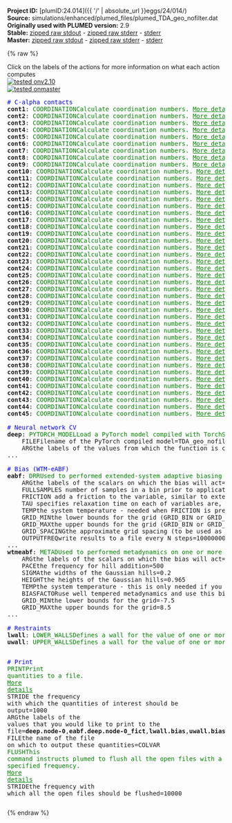 **Project ID:** [plumID:24.014]({{ '/' | absolute_url }}eggs/24/014/)  
**Source:** simulations/enhanced/plumed_files/plumed_TDA_geo_nofilter.dat  
**Originally used with PLUMED version:** 2.9  
**Stable:** [zipped raw stdout](plumed_TDA_geo_nofilter.dat.plumed.stdout.txt.zip) - [zipped raw stderr](plumed_TDA_geo_nofilter.dat.plumed.stderr.txt.zip) - [stderr](plumed_TDA_geo_nofilter.dat.plumed.stderr)  
**Master:** [zipped raw stdout](plumed_TDA_geo_nofilter.dat.plumed_master.stdout.txt.zip) - [zipped raw stderr](plumed_TDA_geo_nofilter.dat.plumed_master.stderr.txt.zip) - [stderr](plumed_TDA_geo_nofilter.dat.plumed_master.stderr)  

{% raw %}
<div class="plumedpreheader">
<div class="headerInfo" id="value_details_data/simulations/enhanced/plumed_files/plumed_TDA_geo_nofilter.dat"> Click on the labels of the actions for more information on what each action computes </div>
<div class="containerBadge">
<div class="headerBadge"><a href="plumed_TDA_geo_nofilter.dat.plumed.stderr"><img src="https://img.shields.io/badge/v2.10-passing-green.svg" alt="tested onv2.10" /></a></div>
<div class="headerBadge"><a href="plumed_TDA_geo_nofilter.dat.plumed_master.stderr"><img src="https://img.shields.io/badge/master-passing-green.svg" alt="tested onmaster" /></a></div>
</div>
</div>
<pre class="plumedlisting">
<span style="color:blue" class="comment"># C-alpha contacts</span>
<b name="data/simulations/enhanced/plumed_files/plumed_TDA_geo_nofilter.datcont1" onclick='showPath("data/simulations/enhanced/plumed_files/plumed_TDA_geo_nofilter.dat","data/simulations/enhanced/plumed_files/plumed_TDA_geo_nofilter.datcont1","data/simulations/enhanced/plumed_files/plumed_TDA_geo_nofilter.datcont1","brown")'>cont1</b>: <span class="plumedtooltip" style="color:green">COORDINATION<span class="right">Calculate coordination numbers. <a href="https://www.plumed.org/doc-master/user-doc/html/COORDINATION" style="color:green">More details</a><i></i></span></span> <span class="plumedtooltip">GROUPA<span class="right">First list of atoms<i></i></span></span>=5 <span class="plumedtooltip">GROUPB<span class="right">Second list of atoms (if empty, N*(N-1)/2 pairs in GROUPA are counted)<i></i></span></span>=26 <span class="plumedtooltip">SWITCH<span class="right">This keyword is used if you want to employ an alternative to the continuous switching function defined above. Options for this keyword are explained in the documentation for <a href="https://www.plumed.org/doc-master/user-doc/html/LESS_THAN">LESS_THAN</a>.<i></i></span></span>={RATIONAL D_0=0.0 R_0=0.80 NN=6 MM=12}
<span style="display:none;" id="data/simulations/enhanced/plumed_files/plumed_TDA_geo_nofilter.datcont1">The COORDINATION action with label <b>cont1</b> calculates the following quantities:<table  align="center" frame="void" width="95%" cellpadding="5%"><tr><td width="5%"><b> Quantity </b>  </td><td><b> Description </b> </td></tr><tr><td width="5%">cont1.value</td><td>the value of the coordination</td></tr></table></span><b name="data/simulations/enhanced/plumed_files/plumed_TDA_geo_nofilter.datcont2" onclick='showPath("data/simulations/enhanced/plumed_files/plumed_TDA_geo_nofilter.dat","data/simulations/enhanced/plumed_files/plumed_TDA_geo_nofilter.datcont2","data/simulations/enhanced/plumed_files/plumed_TDA_geo_nofilter.datcont2","brown")'>cont2</b>: <span class="plumedtooltip" style="color:green">COORDINATION<span class="right">Calculate coordination numbers. <a href="https://www.plumed.org/doc-master/user-doc/html/COORDINATION" style="color:green">More details</a><i></i></span></span> <span class="plumedtooltip">GROUPA<span class="right">First list of atoms<i></i></span></span>=5 <span class="plumedtooltip">GROUPB<span class="right">Second list of atoms (if empty, N*(N-1)/2 pairs in GROUPA are counted)<i></i></span></span>=47 <span class="plumedtooltip">SWITCH<span class="right">This keyword is used if you want to employ an alternative to the continuous switching function defined above. Options for this keyword are explained in the documentation for <a href="https://www.plumed.org/doc-master/user-doc/html/LESS_THAN">LESS_THAN</a>.<i></i></span></span>={RATIONAL D_0=0.0 R_0=0.80 NN=6 MM=12}
<span style="display:none;" id="data/simulations/enhanced/plumed_files/plumed_TDA_geo_nofilter.datcont2">The COORDINATION action with label <b>cont2</b> calculates the following quantities:<table  align="center" frame="void" width="95%" cellpadding="5%"><tr><td width="5%"><b> Quantity </b>  </td><td><b> Description </b> </td></tr><tr><td width="5%">cont2.value</td><td>the value of the coordination</td></tr></table></span><b name="data/simulations/enhanced/plumed_files/plumed_TDA_geo_nofilter.datcont3" onclick='showPath("data/simulations/enhanced/plumed_files/plumed_TDA_geo_nofilter.dat","data/simulations/enhanced/plumed_files/plumed_TDA_geo_nofilter.datcont3","data/simulations/enhanced/plumed_files/plumed_TDA_geo_nofilter.datcont3","brown")'>cont3</b>: <span class="plumedtooltip" style="color:green">COORDINATION<span class="right">Calculate coordination numbers. <a href="https://www.plumed.org/doc-master/user-doc/html/COORDINATION" style="color:green">More details</a><i></i></span></span> <span class="plumedtooltip">GROUPA<span class="right">First list of atoms<i></i></span></span>=5 <span class="plumedtooltip">GROUPB<span class="right">Second list of atoms (if empty, N*(N-1)/2 pairs in GROUPA are counted)<i></i></span></span>=61 <span class="plumedtooltip">SWITCH<span class="right">This keyword is used if you want to employ an alternative to the continuous switching function defined above. Options for this keyword are explained in the documentation for <a href="https://www.plumed.org/doc-master/user-doc/html/LESS_THAN">LESS_THAN</a>.<i></i></span></span>={RATIONAL D_0=0.0 R_0=0.80 NN=6 MM=12}
<span style="display:none;" id="data/simulations/enhanced/plumed_files/plumed_TDA_geo_nofilter.datcont3">The COORDINATION action with label <b>cont3</b> calculates the following quantities:<table  align="center" frame="void" width="95%" cellpadding="5%"><tr><td width="5%"><b> Quantity </b>  </td><td><b> Description </b> </td></tr><tr><td width="5%">cont3.value</td><td>the value of the coordination</td></tr></table></span><b name="data/simulations/enhanced/plumed_files/plumed_TDA_geo_nofilter.datcont4" onclick='showPath("data/simulations/enhanced/plumed_files/plumed_TDA_geo_nofilter.dat","data/simulations/enhanced/plumed_files/plumed_TDA_geo_nofilter.datcont4","data/simulations/enhanced/plumed_files/plumed_TDA_geo_nofilter.datcont4","brown")'>cont4</b>: <span class="plumedtooltip" style="color:green">COORDINATION<span class="right">Calculate coordination numbers. <a href="https://www.plumed.org/doc-master/user-doc/html/COORDINATION" style="color:green">More details</a><i></i></span></span> <span class="plumedtooltip">GROUPA<span class="right">First list of atoms<i></i></span></span>=5 <span class="plumedtooltip">GROUPB<span class="right">Second list of atoms (if empty, N*(N-1)/2 pairs in GROUPA are counted)<i></i></span></span>=73 <span class="plumedtooltip">SWITCH<span class="right">This keyword is used if you want to employ an alternative to the continuous switching function defined above. Options for this keyword are explained in the documentation for <a href="https://www.plumed.org/doc-master/user-doc/html/LESS_THAN">LESS_THAN</a>.<i></i></span></span>={RATIONAL D_0=0.0 R_0=0.80 NN=6 MM=12}
<span style="display:none;" id="data/simulations/enhanced/plumed_files/plumed_TDA_geo_nofilter.datcont4">The COORDINATION action with label <b>cont4</b> calculates the following quantities:<table  align="center" frame="void" width="95%" cellpadding="5%"><tr><td width="5%"><b> Quantity </b>  </td><td><b> Description </b> </td></tr><tr><td width="5%">cont4.value</td><td>the value of the coordination</td></tr></table></span><b name="data/simulations/enhanced/plumed_files/plumed_TDA_geo_nofilter.datcont5" onclick='showPath("data/simulations/enhanced/plumed_files/plumed_TDA_geo_nofilter.dat","data/simulations/enhanced/plumed_files/plumed_TDA_geo_nofilter.datcont5","data/simulations/enhanced/plumed_files/plumed_TDA_geo_nofilter.datcont5","brown")'>cont5</b>: <span class="plumedtooltip" style="color:green">COORDINATION<span class="right">Calculate coordination numbers. <a href="https://www.plumed.org/doc-master/user-doc/html/COORDINATION" style="color:green">More details</a><i></i></span></span> <span class="plumedtooltip">GROUPA<span class="right">First list of atoms<i></i></span></span>=5 <span class="plumedtooltip">GROUPB<span class="right">Second list of atoms (if empty, N*(N-1)/2 pairs in GROUPA are counted)<i></i></span></span>=88 <span class="plumedtooltip">SWITCH<span class="right">This keyword is used if you want to employ an alternative to the continuous switching function defined above. Options for this keyword are explained in the documentation for <a href="https://www.plumed.org/doc-master/user-doc/html/LESS_THAN">LESS_THAN</a>.<i></i></span></span>={RATIONAL D_0=0.0 R_0=0.80 NN=6 MM=12}
<span style="display:none;" id="data/simulations/enhanced/plumed_files/plumed_TDA_geo_nofilter.datcont5">The COORDINATION action with label <b>cont5</b> calculates the following quantities:<table  align="center" frame="void" width="95%" cellpadding="5%"><tr><td width="5%"><b> Quantity </b>  </td><td><b> Description </b> </td></tr><tr><td width="5%">cont5.value</td><td>the value of the coordination</td></tr></table></span><b name="data/simulations/enhanced/plumed_files/plumed_TDA_geo_nofilter.datcont6" onclick='showPath("data/simulations/enhanced/plumed_files/plumed_TDA_geo_nofilter.dat","data/simulations/enhanced/plumed_files/plumed_TDA_geo_nofilter.datcont6","data/simulations/enhanced/plumed_files/plumed_TDA_geo_nofilter.datcont6","brown")'>cont6</b>: <span class="plumedtooltip" style="color:green">COORDINATION<span class="right">Calculate coordination numbers. <a href="https://www.plumed.org/doc-master/user-doc/html/COORDINATION" style="color:green">More details</a><i></i></span></span> <span class="plumedtooltip">GROUPA<span class="right">First list of atoms<i></i></span></span>=5 <span class="plumedtooltip">GROUPB<span class="right">Second list of atoms (if empty, N*(N-1)/2 pairs in GROUPA are counted)<i></i></span></span>=102 <span class="plumedtooltip">SWITCH<span class="right">This keyword is used if you want to employ an alternative to the continuous switching function defined above. Options for this keyword are explained in the documentation for <a href="https://www.plumed.org/doc-master/user-doc/html/LESS_THAN">LESS_THAN</a>.<i></i></span></span>={RATIONAL D_0=0.0 R_0=0.80 NN=6 MM=12}
<span style="display:none;" id="data/simulations/enhanced/plumed_files/plumed_TDA_geo_nofilter.datcont6">The COORDINATION action with label <b>cont6</b> calculates the following quantities:<table  align="center" frame="void" width="95%" cellpadding="5%"><tr><td width="5%"><b> Quantity </b>  </td><td><b> Description </b> </td></tr><tr><td width="5%">cont6.value</td><td>the value of the coordination</td></tr></table></span><b name="data/simulations/enhanced/plumed_files/plumed_TDA_geo_nofilter.datcont7" onclick='showPath("data/simulations/enhanced/plumed_files/plumed_TDA_geo_nofilter.dat","data/simulations/enhanced/plumed_files/plumed_TDA_geo_nofilter.datcont7","data/simulations/enhanced/plumed_files/plumed_TDA_geo_nofilter.datcont7","brown")'>cont7</b>: <span class="plumedtooltip" style="color:green">COORDINATION<span class="right">Calculate coordination numbers. <a href="https://www.plumed.org/doc-master/user-doc/html/COORDINATION" style="color:green">More details</a><i></i></span></span> <span class="plumedtooltip">GROUPA<span class="right">First list of atoms<i></i></span></span>=5 <span class="plumedtooltip">GROUPB<span class="right">Second list of atoms (if empty, N*(N-1)/2 pairs in GROUPA are counted)<i></i></span></span>=109 <span class="plumedtooltip">SWITCH<span class="right">This keyword is used if you want to employ an alternative to the continuous switching function defined above. Options for this keyword are explained in the documentation for <a href="https://www.plumed.org/doc-master/user-doc/html/LESS_THAN">LESS_THAN</a>.<i></i></span></span>={RATIONAL D_0=0.0 R_0=0.80 NN=6 MM=12}
<span style="display:none;" id="data/simulations/enhanced/plumed_files/plumed_TDA_geo_nofilter.datcont7">The COORDINATION action with label <b>cont7</b> calculates the following quantities:<table  align="center" frame="void" width="95%" cellpadding="5%"><tr><td width="5%"><b> Quantity </b>  </td><td><b> Description </b> </td></tr><tr><td width="5%">cont7.value</td><td>the value of the coordination</td></tr></table></span><b name="data/simulations/enhanced/plumed_files/plumed_TDA_geo_nofilter.datcont8" onclick='showPath("data/simulations/enhanced/plumed_files/plumed_TDA_geo_nofilter.dat","data/simulations/enhanced/plumed_files/plumed_TDA_geo_nofilter.datcont8","data/simulations/enhanced/plumed_files/plumed_TDA_geo_nofilter.datcont8","brown")'>cont8</b>: <span class="plumedtooltip" style="color:green">COORDINATION<span class="right">Calculate coordination numbers. <a href="https://www.plumed.org/doc-master/user-doc/html/COORDINATION" style="color:green">More details</a><i></i></span></span> <span class="plumedtooltip">GROUPA<span class="right">First list of atoms<i></i></span></span>=5 <span class="plumedtooltip">GROUPB<span class="right">Second list of atoms (if empty, N*(N-1)/2 pairs in GROUPA are counted)<i></i></span></span>=123 <span class="plumedtooltip">SWITCH<span class="right">This keyword is used if you want to employ an alternative to the continuous switching function defined above. Options for this keyword are explained in the documentation for <a href="https://www.plumed.org/doc-master/user-doc/html/LESS_THAN">LESS_THAN</a>.<i></i></span></span>={RATIONAL D_0=0.0 R_0=0.80 NN=6 MM=12}
<span style="display:none;" id="data/simulations/enhanced/plumed_files/plumed_TDA_geo_nofilter.datcont8">The COORDINATION action with label <b>cont8</b> calculates the following quantities:<table  align="center" frame="void" width="95%" cellpadding="5%"><tr><td width="5%"><b> Quantity </b>  </td><td><b> Description </b> </td></tr><tr><td width="5%">cont8.value</td><td>the value of the coordination</td></tr></table></span><b name="data/simulations/enhanced/plumed_files/plumed_TDA_geo_nofilter.datcont9" onclick='showPath("data/simulations/enhanced/plumed_files/plumed_TDA_geo_nofilter.dat","data/simulations/enhanced/plumed_files/plumed_TDA_geo_nofilter.datcont9","data/simulations/enhanced/plumed_files/plumed_TDA_geo_nofilter.datcont9","brown")'>cont9</b>: <span class="plumedtooltip" style="color:green">COORDINATION<span class="right">Calculate coordination numbers. <a href="https://www.plumed.org/doc-master/user-doc/html/COORDINATION" style="color:green">More details</a><i></i></span></span> <span class="plumedtooltip">GROUPA<span class="right">First list of atoms<i></i></span></span>=5 <span class="plumedtooltip">GROUPB<span class="right">Second list of atoms (if empty, N*(N-1)/2 pairs in GROUPA are counted)<i></i></span></span>=147 <span class="plumedtooltip">SWITCH<span class="right">This keyword is used if you want to employ an alternative to the continuous switching function defined above. Options for this keyword are explained in the documentation for <a href="https://www.plumed.org/doc-master/user-doc/html/LESS_THAN">LESS_THAN</a>.<i></i></span></span>={RATIONAL D_0=0.0 R_0=0.80 NN=6 MM=12}
<span style="display:none;" id="data/simulations/enhanced/plumed_files/plumed_TDA_geo_nofilter.datcont9">The COORDINATION action with label <b>cont9</b> calculates the following quantities:<table  align="center" frame="void" width="95%" cellpadding="5%"><tr><td width="5%"><b> Quantity </b>  </td><td><b> Description </b> </td></tr><tr><td width="5%">cont9.value</td><td>the value of the coordination</td></tr></table></span><b name="data/simulations/enhanced/plumed_files/plumed_TDA_geo_nofilter.datcont10" onclick='showPath("data/simulations/enhanced/plumed_files/plumed_TDA_geo_nofilter.dat","data/simulations/enhanced/plumed_files/plumed_TDA_geo_nofilter.datcont10","data/simulations/enhanced/plumed_files/plumed_TDA_geo_nofilter.datcont10","brown")'>cont10</b>: <span class="plumedtooltip" style="color:green">COORDINATION<span class="right">Calculate coordination numbers. <a href="https://www.plumed.org/doc-master/user-doc/html/COORDINATION" style="color:green">More details</a><i></i></span></span> <span class="plumedtooltip">GROUPA<span class="right">First list of atoms<i></i></span></span>=26 <span class="plumedtooltip">GROUPB<span class="right">Second list of atoms (if empty, N*(N-1)/2 pairs in GROUPA are counted)<i></i></span></span>=47 <span class="plumedtooltip">SWITCH<span class="right">This keyword is used if you want to employ an alternative to the continuous switching function defined above. Options for this keyword are explained in the documentation for <a href="https://www.plumed.org/doc-master/user-doc/html/LESS_THAN">LESS_THAN</a>.<i></i></span></span>={RATIONAL D_0=0.0 R_0=0.80 NN=6 MM=12}
<span style="display:none;" id="data/simulations/enhanced/plumed_files/plumed_TDA_geo_nofilter.datcont10">The COORDINATION action with label <b>cont10</b> calculates the following quantities:<table  align="center" frame="void" width="95%" cellpadding="5%"><tr><td width="5%"><b> Quantity </b>  </td><td><b> Description </b> </td></tr><tr><td width="5%">cont10.value</td><td>the value of the coordination</td></tr></table></span><b name="data/simulations/enhanced/plumed_files/plumed_TDA_geo_nofilter.datcont11" onclick='showPath("data/simulations/enhanced/plumed_files/plumed_TDA_geo_nofilter.dat","data/simulations/enhanced/plumed_files/plumed_TDA_geo_nofilter.datcont11","data/simulations/enhanced/plumed_files/plumed_TDA_geo_nofilter.datcont11","brown")'>cont11</b>: <span class="plumedtooltip" style="color:green">COORDINATION<span class="right">Calculate coordination numbers. <a href="https://www.plumed.org/doc-master/user-doc/html/COORDINATION" style="color:green">More details</a><i></i></span></span> <span class="plumedtooltip">GROUPA<span class="right">First list of atoms<i></i></span></span>=26 <span class="plumedtooltip">GROUPB<span class="right">Second list of atoms (if empty, N*(N-1)/2 pairs in GROUPA are counted)<i></i></span></span>=61 <span class="plumedtooltip">SWITCH<span class="right">This keyword is used if you want to employ an alternative to the continuous switching function defined above. Options for this keyword are explained in the documentation for <a href="https://www.plumed.org/doc-master/user-doc/html/LESS_THAN">LESS_THAN</a>.<i></i></span></span>={RATIONAL D_0=0.0 R_0=0.80 NN=6 MM=12}
<span style="display:none;" id="data/simulations/enhanced/plumed_files/plumed_TDA_geo_nofilter.datcont11">The COORDINATION action with label <b>cont11</b> calculates the following quantities:<table  align="center" frame="void" width="95%" cellpadding="5%"><tr><td width="5%"><b> Quantity </b>  </td><td><b> Description </b> </td></tr><tr><td width="5%">cont11.value</td><td>the value of the coordination</td></tr></table></span><b name="data/simulations/enhanced/plumed_files/plumed_TDA_geo_nofilter.datcont12" onclick='showPath("data/simulations/enhanced/plumed_files/plumed_TDA_geo_nofilter.dat","data/simulations/enhanced/plumed_files/plumed_TDA_geo_nofilter.datcont12","data/simulations/enhanced/plumed_files/plumed_TDA_geo_nofilter.datcont12","brown")'>cont12</b>: <span class="plumedtooltip" style="color:green">COORDINATION<span class="right">Calculate coordination numbers. <a href="https://www.plumed.org/doc-master/user-doc/html/COORDINATION" style="color:green">More details</a><i></i></span></span> <span class="plumedtooltip">GROUPA<span class="right">First list of atoms<i></i></span></span>=26 <span class="plumedtooltip">GROUPB<span class="right">Second list of atoms (if empty, N*(N-1)/2 pairs in GROUPA are counted)<i></i></span></span>=73 <span class="plumedtooltip">SWITCH<span class="right">This keyword is used if you want to employ an alternative to the continuous switching function defined above. Options for this keyword are explained in the documentation for <a href="https://www.plumed.org/doc-master/user-doc/html/LESS_THAN">LESS_THAN</a>.<i></i></span></span>={RATIONAL D_0=0.0 R_0=0.80 NN=6 MM=12}
<span style="display:none;" id="data/simulations/enhanced/plumed_files/plumed_TDA_geo_nofilter.datcont12">The COORDINATION action with label <b>cont12</b> calculates the following quantities:<table  align="center" frame="void" width="95%" cellpadding="5%"><tr><td width="5%"><b> Quantity </b>  </td><td><b> Description </b> </td></tr><tr><td width="5%">cont12.value</td><td>the value of the coordination</td></tr></table></span><b name="data/simulations/enhanced/plumed_files/plumed_TDA_geo_nofilter.datcont13" onclick='showPath("data/simulations/enhanced/plumed_files/plumed_TDA_geo_nofilter.dat","data/simulations/enhanced/plumed_files/plumed_TDA_geo_nofilter.datcont13","data/simulations/enhanced/plumed_files/plumed_TDA_geo_nofilter.datcont13","brown")'>cont13</b>: <span class="plumedtooltip" style="color:green">COORDINATION<span class="right">Calculate coordination numbers. <a href="https://www.plumed.org/doc-master/user-doc/html/COORDINATION" style="color:green">More details</a><i></i></span></span> <span class="plumedtooltip">GROUPA<span class="right">First list of atoms<i></i></span></span>=26 <span class="plumedtooltip">GROUPB<span class="right">Second list of atoms (if empty, N*(N-1)/2 pairs in GROUPA are counted)<i></i></span></span>=88 <span class="plumedtooltip">SWITCH<span class="right">This keyword is used if you want to employ an alternative to the continuous switching function defined above. Options for this keyword are explained in the documentation for <a href="https://www.plumed.org/doc-master/user-doc/html/LESS_THAN">LESS_THAN</a>.<i></i></span></span>={RATIONAL D_0=0.0 R_0=0.80 NN=6 MM=12}
<span style="display:none;" id="data/simulations/enhanced/plumed_files/plumed_TDA_geo_nofilter.datcont13">The COORDINATION action with label <b>cont13</b> calculates the following quantities:<table  align="center" frame="void" width="95%" cellpadding="5%"><tr><td width="5%"><b> Quantity </b>  </td><td><b> Description </b> </td></tr><tr><td width="5%">cont13.value</td><td>the value of the coordination</td></tr></table></span><b name="data/simulations/enhanced/plumed_files/plumed_TDA_geo_nofilter.datcont14" onclick='showPath("data/simulations/enhanced/plumed_files/plumed_TDA_geo_nofilter.dat","data/simulations/enhanced/plumed_files/plumed_TDA_geo_nofilter.datcont14","data/simulations/enhanced/plumed_files/plumed_TDA_geo_nofilter.datcont14","brown")'>cont14</b>: <span class="plumedtooltip" style="color:green">COORDINATION<span class="right">Calculate coordination numbers. <a href="https://www.plumed.org/doc-master/user-doc/html/COORDINATION" style="color:green">More details</a><i></i></span></span> <span class="plumedtooltip">GROUPA<span class="right">First list of atoms<i></i></span></span>=26 <span class="plumedtooltip">GROUPB<span class="right">Second list of atoms (if empty, N*(N-1)/2 pairs in GROUPA are counted)<i></i></span></span>=102 <span class="plumedtooltip">SWITCH<span class="right">This keyword is used if you want to employ an alternative to the continuous switching function defined above. Options for this keyword are explained in the documentation for <a href="https://www.plumed.org/doc-master/user-doc/html/LESS_THAN">LESS_THAN</a>.<i></i></span></span>={RATIONAL D_0=0.0 R_0=0.80 NN=6 MM=12}
<span style="display:none;" id="data/simulations/enhanced/plumed_files/plumed_TDA_geo_nofilter.datcont14">The COORDINATION action with label <b>cont14</b> calculates the following quantities:<table  align="center" frame="void" width="95%" cellpadding="5%"><tr><td width="5%"><b> Quantity </b>  </td><td><b> Description </b> </td></tr><tr><td width="5%">cont14.value</td><td>the value of the coordination</td></tr></table></span><b name="data/simulations/enhanced/plumed_files/plumed_TDA_geo_nofilter.datcont15" onclick='showPath("data/simulations/enhanced/plumed_files/plumed_TDA_geo_nofilter.dat","data/simulations/enhanced/plumed_files/plumed_TDA_geo_nofilter.datcont15","data/simulations/enhanced/plumed_files/plumed_TDA_geo_nofilter.datcont15","brown")'>cont15</b>: <span class="plumedtooltip" style="color:green">COORDINATION<span class="right">Calculate coordination numbers. <a href="https://www.plumed.org/doc-master/user-doc/html/COORDINATION" style="color:green">More details</a><i></i></span></span> <span class="plumedtooltip">GROUPA<span class="right">First list of atoms<i></i></span></span>=26 <span class="plumedtooltip">GROUPB<span class="right">Second list of atoms (if empty, N*(N-1)/2 pairs in GROUPA are counted)<i></i></span></span>=109 <span class="plumedtooltip">SWITCH<span class="right">This keyword is used if you want to employ an alternative to the continuous switching function defined above. Options for this keyword are explained in the documentation for <a href="https://www.plumed.org/doc-master/user-doc/html/LESS_THAN">LESS_THAN</a>.<i></i></span></span>={RATIONAL D_0=0.0 R_0=0.80 NN=6 MM=12}
<span style="display:none;" id="data/simulations/enhanced/plumed_files/plumed_TDA_geo_nofilter.datcont15">The COORDINATION action with label <b>cont15</b> calculates the following quantities:<table  align="center" frame="void" width="95%" cellpadding="5%"><tr><td width="5%"><b> Quantity </b>  </td><td><b> Description </b> </td></tr><tr><td width="5%">cont15.value</td><td>the value of the coordination</td></tr></table></span><b name="data/simulations/enhanced/plumed_files/plumed_TDA_geo_nofilter.datcont16" onclick='showPath("data/simulations/enhanced/plumed_files/plumed_TDA_geo_nofilter.dat","data/simulations/enhanced/plumed_files/plumed_TDA_geo_nofilter.datcont16","data/simulations/enhanced/plumed_files/plumed_TDA_geo_nofilter.datcont16","brown")'>cont16</b>: <span class="plumedtooltip" style="color:green">COORDINATION<span class="right">Calculate coordination numbers. <a href="https://www.plumed.org/doc-master/user-doc/html/COORDINATION" style="color:green">More details</a><i></i></span></span> <span class="plumedtooltip">GROUPA<span class="right">First list of atoms<i></i></span></span>=26 <span class="plumedtooltip">GROUPB<span class="right">Second list of atoms (if empty, N*(N-1)/2 pairs in GROUPA are counted)<i></i></span></span>=123 <span class="plumedtooltip">SWITCH<span class="right">This keyword is used if you want to employ an alternative to the continuous switching function defined above. Options for this keyword are explained in the documentation for <a href="https://www.plumed.org/doc-master/user-doc/html/LESS_THAN">LESS_THAN</a>.<i></i></span></span>={RATIONAL D_0=0.0 R_0=0.80 NN=6 MM=12}
<span style="display:none;" id="data/simulations/enhanced/plumed_files/plumed_TDA_geo_nofilter.datcont16">The COORDINATION action with label <b>cont16</b> calculates the following quantities:<table  align="center" frame="void" width="95%" cellpadding="5%"><tr><td width="5%"><b> Quantity </b>  </td><td><b> Description </b> </td></tr><tr><td width="5%">cont16.value</td><td>the value of the coordination</td></tr></table></span><b name="data/simulations/enhanced/plumed_files/plumed_TDA_geo_nofilter.datcont17" onclick='showPath("data/simulations/enhanced/plumed_files/plumed_TDA_geo_nofilter.dat","data/simulations/enhanced/plumed_files/plumed_TDA_geo_nofilter.datcont17","data/simulations/enhanced/plumed_files/plumed_TDA_geo_nofilter.datcont17","brown")'>cont17</b>: <span class="plumedtooltip" style="color:green">COORDINATION<span class="right">Calculate coordination numbers. <a href="https://www.plumed.org/doc-master/user-doc/html/COORDINATION" style="color:green">More details</a><i></i></span></span> <span class="plumedtooltip">GROUPA<span class="right">First list of atoms<i></i></span></span>=26 <span class="plumedtooltip">GROUPB<span class="right">Second list of atoms (if empty, N*(N-1)/2 pairs in GROUPA are counted)<i></i></span></span>=147 <span class="plumedtooltip">SWITCH<span class="right">This keyword is used if you want to employ an alternative to the continuous switching function defined above. Options for this keyword are explained in the documentation for <a href="https://www.plumed.org/doc-master/user-doc/html/LESS_THAN">LESS_THAN</a>.<i></i></span></span>={RATIONAL D_0=0.0 R_0=0.80 NN=6 MM=12}
<span style="display:none;" id="data/simulations/enhanced/plumed_files/plumed_TDA_geo_nofilter.datcont17">The COORDINATION action with label <b>cont17</b> calculates the following quantities:<table  align="center" frame="void" width="95%" cellpadding="5%"><tr><td width="5%"><b> Quantity </b>  </td><td><b> Description </b> </td></tr><tr><td width="5%">cont17.value</td><td>the value of the coordination</td></tr></table></span><b name="data/simulations/enhanced/plumed_files/plumed_TDA_geo_nofilter.datcont18" onclick='showPath("data/simulations/enhanced/plumed_files/plumed_TDA_geo_nofilter.dat","data/simulations/enhanced/plumed_files/plumed_TDA_geo_nofilter.datcont18","data/simulations/enhanced/plumed_files/plumed_TDA_geo_nofilter.datcont18","brown")'>cont18</b>: <span class="plumedtooltip" style="color:green">COORDINATION<span class="right">Calculate coordination numbers. <a href="https://www.plumed.org/doc-master/user-doc/html/COORDINATION" style="color:green">More details</a><i></i></span></span> <span class="plumedtooltip">GROUPA<span class="right">First list of atoms<i></i></span></span>=47 <span class="plumedtooltip">GROUPB<span class="right">Second list of atoms (if empty, N*(N-1)/2 pairs in GROUPA are counted)<i></i></span></span>=61 <span class="plumedtooltip">SWITCH<span class="right">This keyword is used if you want to employ an alternative to the continuous switching function defined above. Options for this keyword are explained in the documentation for <a href="https://www.plumed.org/doc-master/user-doc/html/LESS_THAN">LESS_THAN</a>.<i></i></span></span>={RATIONAL D_0=0.0 R_0=0.80 NN=6 MM=12}
<span style="display:none;" id="data/simulations/enhanced/plumed_files/plumed_TDA_geo_nofilter.datcont18">The COORDINATION action with label <b>cont18</b> calculates the following quantities:<table  align="center" frame="void" width="95%" cellpadding="5%"><tr><td width="5%"><b> Quantity </b>  </td><td><b> Description </b> </td></tr><tr><td width="5%">cont18.value</td><td>the value of the coordination</td></tr></table></span><b name="data/simulations/enhanced/plumed_files/plumed_TDA_geo_nofilter.datcont19" onclick='showPath("data/simulations/enhanced/plumed_files/plumed_TDA_geo_nofilter.dat","data/simulations/enhanced/plumed_files/plumed_TDA_geo_nofilter.datcont19","data/simulations/enhanced/plumed_files/plumed_TDA_geo_nofilter.datcont19","brown")'>cont19</b>: <span class="plumedtooltip" style="color:green">COORDINATION<span class="right">Calculate coordination numbers. <a href="https://www.plumed.org/doc-master/user-doc/html/COORDINATION" style="color:green">More details</a><i></i></span></span> <span class="plumedtooltip">GROUPA<span class="right">First list of atoms<i></i></span></span>=47 <span class="plumedtooltip">GROUPB<span class="right">Second list of atoms (if empty, N*(N-1)/2 pairs in GROUPA are counted)<i></i></span></span>=73 <span class="plumedtooltip">SWITCH<span class="right">This keyword is used if you want to employ an alternative to the continuous switching function defined above. Options for this keyword are explained in the documentation for <a href="https://www.plumed.org/doc-master/user-doc/html/LESS_THAN">LESS_THAN</a>.<i></i></span></span>={RATIONAL D_0=0.0 R_0=0.80 NN=6 MM=12}
<span style="display:none;" id="data/simulations/enhanced/plumed_files/plumed_TDA_geo_nofilter.datcont19">The COORDINATION action with label <b>cont19</b> calculates the following quantities:<table  align="center" frame="void" width="95%" cellpadding="5%"><tr><td width="5%"><b> Quantity </b>  </td><td><b> Description </b> </td></tr><tr><td width="5%">cont19.value</td><td>the value of the coordination</td></tr></table></span><b name="data/simulations/enhanced/plumed_files/plumed_TDA_geo_nofilter.datcont20" onclick='showPath("data/simulations/enhanced/plumed_files/plumed_TDA_geo_nofilter.dat","data/simulations/enhanced/plumed_files/plumed_TDA_geo_nofilter.datcont20","data/simulations/enhanced/plumed_files/plumed_TDA_geo_nofilter.datcont20","brown")'>cont20</b>: <span class="plumedtooltip" style="color:green">COORDINATION<span class="right">Calculate coordination numbers. <a href="https://www.plumed.org/doc-master/user-doc/html/COORDINATION" style="color:green">More details</a><i></i></span></span> <span class="plumedtooltip">GROUPA<span class="right">First list of atoms<i></i></span></span>=47 <span class="plumedtooltip">GROUPB<span class="right">Second list of atoms (if empty, N*(N-1)/2 pairs in GROUPA are counted)<i></i></span></span>=88 <span class="plumedtooltip">SWITCH<span class="right">This keyword is used if you want to employ an alternative to the continuous switching function defined above. Options for this keyword are explained in the documentation for <a href="https://www.plumed.org/doc-master/user-doc/html/LESS_THAN">LESS_THAN</a>.<i></i></span></span>={RATIONAL D_0=0.0 R_0=0.80 NN=6 MM=12}
<span style="display:none;" id="data/simulations/enhanced/plumed_files/plumed_TDA_geo_nofilter.datcont20">The COORDINATION action with label <b>cont20</b> calculates the following quantities:<table  align="center" frame="void" width="95%" cellpadding="5%"><tr><td width="5%"><b> Quantity </b>  </td><td><b> Description </b> </td></tr><tr><td width="5%">cont20.value</td><td>the value of the coordination</td></tr></table></span><b name="data/simulations/enhanced/plumed_files/plumed_TDA_geo_nofilter.datcont21" onclick='showPath("data/simulations/enhanced/plumed_files/plumed_TDA_geo_nofilter.dat","data/simulations/enhanced/plumed_files/plumed_TDA_geo_nofilter.datcont21","data/simulations/enhanced/plumed_files/plumed_TDA_geo_nofilter.datcont21","brown")'>cont21</b>: <span class="plumedtooltip" style="color:green">COORDINATION<span class="right">Calculate coordination numbers. <a href="https://www.plumed.org/doc-master/user-doc/html/COORDINATION" style="color:green">More details</a><i></i></span></span> <span class="plumedtooltip">GROUPA<span class="right">First list of atoms<i></i></span></span>=47 <span class="plumedtooltip">GROUPB<span class="right">Second list of atoms (if empty, N*(N-1)/2 pairs in GROUPA are counted)<i></i></span></span>=102 <span class="plumedtooltip">SWITCH<span class="right">This keyword is used if you want to employ an alternative to the continuous switching function defined above. Options for this keyword are explained in the documentation for <a href="https://www.plumed.org/doc-master/user-doc/html/LESS_THAN">LESS_THAN</a>.<i></i></span></span>={RATIONAL D_0=0.0 R_0=0.80 NN=6 MM=12}
<span style="display:none;" id="data/simulations/enhanced/plumed_files/plumed_TDA_geo_nofilter.datcont21">The COORDINATION action with label <b>cont21</b> calculates the following quantities:<table  align="center" frame="void" width="95%" cellpadding="5%"><tr><td width="5%"><b> Quantity </b>  </td><td><b> Description </b> </td></tr><tr><td width="5%">cont21.value</td><td>the value of the coordination</td></tr></table></span><b name="data/simulations/enhanced/plumed_files/plumed_TDA_geo_nofilter.datcont22" onclick='showPath("data/simulations/enhanced/plumed_files/plumed_TDA_geo_nofilter.dat","data/simulations/enhanced/plumed_files/plumed_TDA_geo_nofilter.datcont22","data/simulations/enhanced/plumed_files/plumed_TDA_geo_nofilter.datcont22","brown")'>cont22</b>: <span class="plumedtooltip" style="color:green">COORDINATION<span class="right">Calculate coordination numbers. <a href="https://www.plumed.org/doc-master/user-doc/html/COORDINATION" style="color:green">More details</a><i></i></span></span> <span class="plumedtooltip">GROUPA<span class="right">First list of atoms<i></i></span></span>=47 <span class="plumedtooltip">GROUPB<span class="right">Second list of atoms (if empty, N*(N-1)/2 pairs in GROUPA are counted)<i></i></span></span>=109 <span class="plumedtooltip">SWITCH<span class="right">This keyword is used if you want to employ an alternative to the continuous switching function defined above. Options for this keyword are explained in the documentation for <a href="https://www.plumed.org/doc-master/user-doc/html/LESS_THAN">LESS_THAN</a>.<i></i></span></span>={RATIONAL D_0=0.0 R_0=0.80 NN=6 MM=12}
<span style="display:none;" id="data/simulations/enhanced/plumed_files/plumed_TDA_geo_nofilter.datcont22">The COORDINATION action with label <b>cont22</b> calculates the following quantities:<table  align="center" frame="void" width="95%" cellpadding="5%"><tr><td width="5%"><b> Quantity </b>  </td><td><b> Description </b> </td></tr><tr><td width="5%">cont22.value</td><td>the value of the coordination</td></tr></table></span><b name="data/simulations/enhanced/plumed_files/plumed_TDA_geo_nofilter.datcont23" onclick='showPath("data/simulations/enhanced/plumed_files/plumed_TDA_geo_nofilter.dat","data/simulations/enhanced/plumed_files/plumed_TDA_geo_nofilter.datcont23","data/simulations/enhanced/plumed_files/plumed_TDA_geo_nofilter.datcont23","brown")'>cont23</b>: <span class="plumedtooltip" style="color:green">COORDINATION<span class="right">Calculate coordination numbers. <a href="https://www.plumed.org/doc-master/user-doc/html/COORDINATION" style="color:green">More details</a><i></i></span></span> <span class="plumedtooltip">GROUPA<span class="right">First list of atoms<i></i></span></span>=47 <span class="plumedtooltip">GROUPB<span class="right">Second list of atoms (if empty, N*(N-1)/2 pairs in GROUPA are counted)<i></i></span></span>=123 <span class="plumedtooltip">SWITCH<span class="right">This keyword is used if you want to employ an alternative to the continuous switching function defined above. Options for this keyword are explained in the documentation for <a href="https://www.plumed.org/doc-master/user-doc/html/LESS_THAN">LESS_THAN</a>.<i></i></span></span>={RATIONAL D_0=0.0 R_0=0.80 NN=6 MM=12}
<span style="display:none;" id="data/simulations/enhanced/plumed_files/plumed_TDA_geo_nofilter.datcont23">The COORDINATION action with label <b>cont23</b> calculates the following quantities:<table  align="center" frame="void" width="95%" cellpadding="5%"><tr><td width="5%"><b> Quantity </b>  </td><td><b> Description </b> </td></tr><tr><td width="5%">cont23.value</td><td>the value of the coordination</td></tr></table></span><b name="data/simulations/enhanced/plumed_files/plumed_TDA_geo_nofilter.datcont24" onclick='showPath("data/simulations/enhanced/plumed_files/plumed_TDA_geo_nofilter.dat","data/simulations/enhanced/plumed_files/plumed_TDA_geo_nofilter.datcont24","data/simulations/enhanced/plumed_files/plumed_TDA_geo_nofilter.datcont24","brown")'>cont24</b>: <span class="plumedtooltip" style="color:green">COORDINATION<span class="right">Calculate coordination numbers. <a href="https://www.plumed.org/doc-master/user-doc/html/COORDINATION" style="color:green">More details</a><i></i></span></span> <span class="plumedtooltip">GROUPA<span class="right">First list of atoms<i></i></span></span>=47 <span class="plumedtooltip">GROUPB<span class="right">Second list of atoms (if empty, N*(N-1)/2 pairs in GROUPA are counted)<i></i></span></span>=147 <span class="plumedtooltip">SWITCH<span class="right">This keyword is used if you want to employ an alternative to the continuous switching function defined above. Options for this keyword are explained in the documentation for <a href="https://www.plumed.org/doc-master/user-doc/html/LESS_THAN">LESS_THAN</a>.<i></i></span></span>={RATIONAL D_0=0.0 R_0=0.80 NN=6 MM=12}
<span style="display:none;" id="data/simulations/enhanced/plumed_files/plumed_TDA_geo_nofilter.datcont24">The COORDINATION action with label <b>cont24</b> calculates the following quantities:<table  align="center" frame="void" width="95%" cellpadding="5%"><tr><td width="5%"><b> Quantity </b>  </td><td><b> Description </b> </td></tr><tr><td width="5%">cont24.value</td><td>the value of the coordination</td></tr></table></span><b name="data/simulations/enhanced/plumed_files/plumed_TDA_geo_nofilter.datcont25" onclick='showPath("data/simulations/enhanced/plumed_files/plumed_TDA_geo_nofilter.dat","data/simulations/enhanced/plumed_files/plumed_TDA_geo_nofilter.datcont25","data/simulations/enhanced/plumed_files/plumed_TDA_geo_nofilter.datcont25","brown")'>cont25</b>: <span class="plumedtooltip" style="color:green">COORDINATION<span class="right">Calculate coordination numbers. <a href="https://www.plumed.org/doc-master/user-doc/html/COORDINATION" style="color:green">More details</a><i></i></span></span> <span class="plumedtooltip">GROUPA<span class="right">First list of atoms<i></i></span></span>=61 <span class="plumedtooltip">GROUPB<span class="right">Second list of atoms (if empty, N*(N-1)/2 pairs in GROUPA are counted)<i></i></span></span>=73 <span class="plumedtooltip">SWITCH<span class="right">This keyword is used if you want to employ an alternative to the continuous switching function defined above. Options for this keyword are explained in the documentation for <a href="https://www.plumed.org/doc-master/user-doc/html/LESS_THAN">LESS_THAN</a>.<i></i></span></span>={RATIONAL D_0=0.0 R_0=0.80 NN=6 MM=12}
<span style="display:none;" id="data/simulations/enhanced/plumed_files/plumed_TDA_geo_nofilter.datcont25">The COORDINATION action with label <b>cont25</b> calculates the following quantities:<table  align="center" frame="void" width="95%" cellpadding="5%"><tr><td width="5%"><b> Quantity </b>  </td><td><b> Description </b> </td></tr><tr><td width="5%">cont25.value</td><td>the value of the coordination</td></tr></table></span><b name="data/simulations/enhanced/plumed_files/plumed_TDA_geo_nofilter.datcont26" onclick='showPath("data/simulations/enhanced/plumed_files/plumed_TDA_geo_nofilter.dat","data/simulations/enhanced/plumed_files/plumed_TDA_geo_nofilter.datcont26","data/simulations/enhanced/plumed_files/plumed_TDA_geo_nofilter.datcont26","brown")'>cont26</b>: <span class="plumedtooltip" style="color:green">COORDINATION<span class="right">Calculate coordination numbers. <a href="https://www.plumed.org/doc-master/user-doc/html/COORDINATION" style="color:green">More details</a><i></i></span></span> <span class="plumedtooltip">GROUPA<span class="right">First list of atoms<i></i></span></span>=61 <span class="plumedtooltip">GROUPB<span class="right">Second list of atoms (if empty, N*(N-1)/2 pairs in GROUPA are counted)<i></i></span></span>=88 <span class="plumedtooltip">SWITCH<span class="right">This keyword is used if you want to employ an alternative to the continuous switching function defined above. Options for this keyword are explained in the documentation for <a href="https://www.plumed.org/doc-master/user-doc/html/LESS_THAN">LESS_THAN</a>.<i></i></span></span>={RATIONAL D_0=0.0 R_0=0.80 NN=6 MM=12}
<span style="display:none;" id="data/simulations/enhanced/plumed_files/plumed_TDA_geo_nofilter.datcont26">The COORDINATION action with label <b>cont26</b> calculates the following quantities:<table  align="center" frame="void" width="95%" cellpadding="5%"><tr><td width="5%"><b> Quantity </b>  </td><td><b> Description </b> </td></tr><tr><td width="5%">cont26.value</td><td>the value of the coordination</td></tr></table></span><b name="data/simulations/enhanced/plumed_files/plumed_TDA_geo_nofilter.datcont27" onclick='showPath("data/simulations/enhanced/plumed_files/plumed_TDA_geo_nofilter.dat","data/simulations/enhanced/plumed_files/plumed_TDA_geo_nofilter.datcont27","data/simulations/enhanced/plumed_files/plumed_TDA_geo_nofilter.datcont27","brown")'>cont27</b>: <span class="plumedtooltip" style="color:green">COORDINATION<span class="right">Calculate coordination numbers. <a href="https://www.plumed.org/doc-master/user-doc/html/COORDINATION" style="color:green">More details</a><i></i></span></span> <span class="plumedtooltip">GROUPA<span class="right">First list of atoms<i></i></span></span>=61 <span class="plumedtooltip">GROUPB<span class="right">Second list of atoms (if empty, N*(N-1)/2 pairs in GROUPA are counted)<i></i></span></span>=102 <span class="plumedtooltip">SWITCH<span class="right">This keyword is used if you want to employ an alternative to the continuous switching function defined above. Options for this keyword are explained in the documentation for <a href="https://www.plumed.org/doc-master/user-doc/html/LESS_THAN">LESS_THAN</a>.<i></i></span></span>={RATIONAL D_0=0.0 R_0=0.80 NN=6 MM=12}
<span style="display:none;" id="data/simulations/enhanced/plumed_files/plumed_TDA_geo_nofilter.datcont27">The COORDINATION action with label <b>cont27</b> calculates the following quantities:<table  align="center" frame="void" width="95%" cellpadding="5%"><tr><td width="5%"><b> Quantity </b>  </td><td><b> Description </b> </td></tr><tr><td width="5%">cont27.value</td><td>the value of the coordination</td></tr></table></span><b name="data/simulations/enhanced/plumed_files/plumed_TDA_geo_nofilter.datcont28" onclick='showPath("data/simulations/enhanced/plumed_files/plumed_TDA_geo_nofilter.dat","data/simulations/enhanced/plumed_files/plumed_TDA_geo_nofilter.datcont28","data/simulations/enhanced/plumed_files/plumed_TDA_geo_nofilter.datcont28","brown")'>cont28</b>: <span class="plumedtooltip" style="color:green">COORDINATION<span class="right">Calculate coordination numbers. <a href="https://www.plumed.org/doc-master/user-doc/html/COORDINATION" style="color:green">More details</a><i></i></span></span> <span class="plumedtooltip">GROUPA<span class="right">First list of atoms<i></i></span></span>=61 <span class="plumedtooltip">GROUPB<span class="right">Second list of atoms (if empty, N*(N-1)/2 pairs in GROUPA are counted)<i></i></span></span>=109 <span class="plumedtooltip">SWITCH<span class="right">This keyword is used if you want to employ an alternative to the continuous switching function defined above. Options for this keyword are explained in the documentation for <a href="https://www.plumed.org/doc-master/user-doc/html/LESS_THAN">LESS_THAN</a>.<i></i></span></span>={RATIONAL D_0=0.0 R_0=0.80 NN=6 MM=12}
<span style="display:none;" id="data/simulations/enhanced/plumed_files/plumed_TDA_geo_nofilter.datcont28">The COORDINATION action with label <b>cont28</b> calculates the following quantities:<table  align="center" frame="void" width="95%" cellpadding="5%"><tr><td width="5%"><b> Quantity </b>  </td><td><b> Description </b> </td></tr><tr><td width="5%">cont28.value</td><td>the value of the coordination</td></tr></table></span><b name="data/simulations/enhanced/plumed_files/plumed_TDA_geo_nofilter.datcont29" onclick='showPath("data/simulations/enhanced/plumed_files/plumed_TDA_geo_nofilter.dat","data/simulations/enhanced/plumed_files/plumed_TDA_geo_nofilter.datcont29","data/simulations/enhanced/plumed_files/plumed_TDA_geo_nofilter.datcont29","brown")'>cont29</b>: <span class="plumedtooltip" style="color:green">COORDINATION<span class="right">Calculate coordination numbers. <a href="https://www.plumed.org/doc-master/user-doc/html/COORDINATION" style="color:green">More details</a><i></i></span></span> <span class="plumedtooltip">GROUPA<span class="right">First list of atoms<i></i></span></span>=61 <span class="plumedtooltip">GROUPB<span class="right">Second list of atoms (if empty, N*(N-1)/2 pairs in GROUPA are counted)<i></i></span></span>=123 <span class="plumedtooltip">SWITCH<span class="right">This keyword is used if you want to employ an alternative to the continuous switching function defined above. Options for this keyword are explained in the documentation for <a href="https://www.plumed.org/doc-master/user-doc/html/LESS_THAN">LESS_THAN</a>.<i></i></span></span>={RATIONAL D_0=0.0 R_0=0.80 NN=6 MM=12}
<span style="display:none;" id="data/simulations/enhanced/plumed_files/plumed_TDA_geo_nofilter.datcont29">The COORDINATION action with label <b>cont29</b> calculates the following quantities:<table  align="center" frame="void" width="95%" cellpadding="5%"><tr><td width="5%"><b> Quantity </b>  </td><td><b> Description </b> </td></tr><tr><td width="5%">cont29.value</td><td>the value of the coordination</td></tr></table></span><b name="data/simulations/enhanced/plumed_files/plumed_TDA_geo_nofilter.datcont30" onclick='showPath("data/simulations/enhanced/plumed_files/plumed_TDA_geo_nofilter.dat","data/simulations/enhanced/plumed_files/plumed_TDA_geo_nofilter.datcont30","data/simulations/enhanced/plumed_files/plumed_TDA_geo_nofilter.datcont30","brown")'>cont30</b>: <span class="plumedtooltip" style="color:green">COORDINATION<span class="right">Calculate coordination numbers. <a href="https://www.plumed.org/doc-master/user-doc/html/COORDINATION" style="color:green">More details</a><i></i></span></span> <span class="plumedtooltip">GROUPA<span class="right">First list of atoms<i></i></span></span>=61 <span class="plumedtooltip">GROUPB<span class="right">Second list of atoms (if empty, N*(N-1)/2 pairs in GROUPA are counted)<i></i></span></span>=147 <span class="plumedtooltip">SWITCH<span class="right">This keyword is used if you want to employ an alternative to the continuous switching function defined above. Options for this keyword are explained in the documentation for <a href="https://www.plumed.org/doc-master/user-doc/html/LESS_THAN">LESS_THAN</a>.<i></i></span></span>={RATIONAL D_0=0.0 R_0=0.80 NN=6 MM=12}
<span style="display:none;" id="data/simulations/enhanced/plumed_files/plumed_TDA_geo_nofilter.datcont30">The COORDINATION action with label <b>cont30</b> calculates the following quantities:<table  align="center" frame="void" width="95%" cellpadding="5%"><tr><td width="5%"><b> Quantity </b>  </td><td><b> Description </b> </td></tr><tr><td width="5%">cont30.value</td><td>the value of the coordination</td></tr></table></span><b name="data/simulations/enhanced/plumed_files/plumed_TDA_geo_nofilter.datcont31" onclick='showPath("data/simulations/enhanced/plumed_files/plumed_TDA_geo_nofilter.dat","data/simulations/enhanced/plumed_files/plumed_TDA_geo_nofilter.datcont31","data/simulations/enhanced/plumed_files/plumed_TDA_geo_nofilter.datcont31","brown")'>cont31</b>: <span class="plumedtooltip" style="color:green">COORDINATION<span class="right">Calculate coordination numbers. <a href="https://www.plumed.org/doc-master/user-doc/html/COORDINATION" style="color:green">More details</a><i></i></span></span> <span class="plumedtooltip">GROUPA<span class="right">First list of atoms<i></i></span></span>=73 <span class="plumedtooltip">GROUPB<span class="right">Second list of atoms (if empty, N*(N-1)/2 pairs in GROUPA are counted)<i></i></span></span>=88 <span class="plumedtooltip">SWITCH<span class="right">This keyword is used if you want to employ an alternative to the continuous switching function defined above. Options for this keyword are explained in the documentation for <a href="https://www.plumed.org/doc-master/user-doc/html/LESS_THAN">LESS_THAN</a>.<i></i></span></span>={RATIONAL D_0=0.0 R_0=0.80 NN=6 MM=12}
<span style="display:none;" id="data/simulations/enhanced/plumed_files/plumed_TDA_geo_nofilter.datcont31">The COORDINATION action with label <b>cont31</b> calculates the following quantities:<table  align="center" frame="void" width="95%" cellpadding="5%"><tr><td width="5%"><b> Quantity </b>  </td><td><b> Description </b> </td></tr><tr><td width="5%">cont31.value</td><td>the value of the coordination</td></tr></table></span><b name="data/simulations/enhanced/plumed_files/plumed_TDA_geo_nofilter.datcont32" onclick='showPath("data/simulations/enhanced/plumed_files/plumed_TDA_geo_nofilter.dat","data/simulations/enhanced/plumed_files/plumed_TDA_geo_nofilter.datcont32","data/simulations/enhanced/plumed_files/plumed_TDA_geo_nofilter.datcont32","brown")'>cont32</b>: <span class="plumedtooltip" style="color:green">COORDINATION<span class="right">Calculate coordination numbers. <a href="https://www.plumed.org/doc-master/user-doc/html/COORDINATION" style="color:green">More details</a><i></i></span></span> <span class="plumedtooltip">GROUPA<span class="right">First list of atoms<i></i></span></span>=73 <span class="plumedtooltip">GROUPB<span class="right">Second list of atoms (if empty, N*(N-1)/2 pairs in GROUPA are counted)<i></i></span></span>=102 <span class="plumedtooltip">SWITCH<span class="right">This keyword is used if you want to employ an alternative to the continuous switching function defined above. Options for this keyword are explained in the documentation for <a href="https://www.plumed.org/doc-master/user-doc/html/LESS_THAN">LESS_THAN</a>.<i></i></span></span>={RATIONAL D_0=0.0 R_0=0.80 NN=6 MM=12}
<span style="display:none;" id="data/simulations/enhanced/plumed_files/plumed_TDA_geo_nofilter.datcont32">The COORDINATION action with label <b>cont32</b> calculates the following quantities:<table  align="center" frame="void" width="95%" cellpadding="5%"><tr><td width="5%"><b> Quantity </b>  </td><td><b> Description </b> </td></tr><tr><td width="5%">cont32.value</td><td>the value of the coordination</td></tr></table></span><b name="data/simulations/enhanced/plumed_files/plumed_TDA_geo_nofilter.datcont33" onclick='showPath("data/simulations/enhanced/plumed_files/plumed_TDA_geo_nofilter.dat","data/simulations/enhanced/plumed_files/plumed_TDA_geo_nofilter.datcont33","data/simulations/enhanced/plumed_files/plumed_TDA_geo_nofilter.datcont33","brown")'>cont33</b>: <span class="plumedtooltip" style="color:green">COORDINATION<span class="right">Calculate coordination numbers. <a href="https://www.plumed.org/doc-master/user-doc/html/COORDINATION" style="color:green">More details</a><i></i></span></span> <span class="plumedtooltip">GROUPA<span class="right">First list of atoms<i></i></span></span>=73 <span class="plumedtooltip">GROUPB<span class="right">Second list of atoms (if empty, N*(N-1)/2 pairs in GROUPA are counted)<i></i></span></span>=109 <span class="plumedtooltip">SWITCH<span class="right">This keyword is used if you want to employ an alternative to the continuous switching function defined above. Options for this keyword are explained in the documentation for <a href="https://www.plumed.org/doc-master/user-doc/html/LESS_THAN">LESS_THAN</a>.<i></i></span></span>={RATIONAL D_0=0.0 R_0=0.80 NN=6 MM=12}
<span style="display:none;" id="data/simulations/enhanced/plumed_files/plumed_TDA_geo_nofilter.datcont33">The COORDINATION action with label <b>cont33</b> calculates the following quantities:<table  align="center" frame="void" width="95%" cellpadding="5%"><tr><td width="5%"><b> Quantity </b>  </td><td><b> Description </b> </td></tr><tr><td width="5%">cont33.value</td><td>the value of the coordination</td></tr></table></span><b name="data/simulations/enhanced/plumed_files/plumed_TDA_geo_nofilter.datcont34" onclick='showPath("data/simulations/enhanced/plumed_files/plumed_TDA_geo_nofilter.dat","data/simulations/enhanced/plumed_files/plumed_TDA_geo_nofilter.datcont34","data/simulations/enhanced/plumed_files/plumed_TDA_geo_nofilter.datcont34","brown")'>cont34</b>: <span class="plumedtooltip" style="color:green">COORDINATION<span class="right">Calculate coordination numbers. <a href="https://www.plumed.org/doc-master/user-doc/html/COORDINATION" style="color:green">More details</a><i></i></span></span> <span class="plumedtooltip">GROUPA<span class="right">First list of atoms<i></i></span></span>=73 <span class="plumedtooltip">GROUPB<span class="right">Second list of atoms (if empty, N*(N-1)/2 pairs in GROUPA are counted)<i></i></span></span>=123 <span class="plumedtooltip">SWITCH<span class="right">This keyword is used if you want to employ an alternative to the continuous switching function defined above. Options for this keyword are explained in the documentation for <a href="https://www.plumed.org/doc-master/user-doc/html/LESS_THAN">LESS_THAN</a>.<i></i></span></span>={RATIONAL D_0=0.0 R_0=0.80 NN=6 MM=12}
<span style="display:none;" id="data/simulations/enhanced/plumed_files/plumed_TDA_geo_nofilter.datcont34">The COORDINATION action with label <b>cont34</b> calculates the following quantities:<table  align="center" frame="void" width="95%" cellpadding="5%"><tr><td width="5%"><b> Quantity </b>  </td><td><b> Description </b> </td></tr><tr><td width="5%">cont34.value</td><td>the value of the coordination</td></tr></table></span><b name="data/simulations/enhanced/plumed_files/plumed_TDA_geo_nofilter.datcont35" onclick='showPath("data/simulations/enhanced/plumed_files/plumed_TDA_geo_nofilter.dat","data/simulations/enhanced/plumed_files/plumed_TDA_geo_nofilter.datcont35","data/simulations/enhanced/plumed_files/plumed_TDA_geo_nofilter.datcont35","brown")'>cont35</b>: <span class="plumedtooltip" style="color:green">COORDINATION<span class="right">Calculate coordination numbers. <a href="https://www.plumed.org/doc-master/user-doc/html/COORDINATION" style="color:green">More details</a><i></i></span></span> <span class="plumedtooltip">GROUPA<span class="right">First list of atoms<i></i></span></span>=73 <span class="plumedtooltip">GROUPB<span class="right">Second list of atoms (if empty, N*(N-1)/2 pairs in GROUPA are counted)<i></i></span></span>=147 <span class="plumedtooltip">SWITCH<span class="right">This keyword is used if you want to employ an alternative to the continuous switching function defined above. Options for this keyword are explained in the documentation for <a href="https://www.plumed.org/doc-master/user-doc/html/LESS_THAN">LESS_THAN</a>.<i></i></span></span>={RATIONAL D_0=0.0 R_0=0.80 NN=6 MM=12}
<span style="display:none;" id="data/simulations/enhanced/plumed_files/plumed_TDA_geo_nofilter.datcont35">The COORDINATION action with label <b>cont35</b> calculates the following quantities:<table  align="center" frame="void" width="95%" cellpadding="5%"><tr><td width="5%"><b> Quantity </b>  </td><td><b> Description </b> </td></tr><tr><td width="5%">cont35.value</td><td>the value of the coordination</td></tr></table></span><b name="data/simulations/enhanced/plumed_files/plumed_TDA_geo_nofilter.datcont36" onclick='showPath("data/simulations/enhanced/plumed_files/plumed_TDA_geo_nofilter.dat","data/simulations/enhanced/plumed_files/plumed_TDA_geo_nofilter.datcont36","data/simulations/enhanced/plumed_files/plumed_TDA_geo_nofilter.datcont36","brown")'>cont36</b>: <span class="plumedtooltip" style="color:green">COORDINATION<span class="right">Calculate coordination numbers. <a href="https://www.plumed.org/doc-master/user-doc/html/COORDINATION" style="color:green">More details</a><i></i></span></span> <span class="plumedtooltip">GROUPA<span class="right">First list of atoms<i></i></span></span>=88 <span class="plumedtooltip">GROUPB<span class="right">Second list of atoms (if empty, N*(N-1)/2 pairs in GROUPA are counted)<i></i></span></span>=102 <span class="plumedtooltip">SWITCH<span class="right">This keyword is used if you want to employ an alternative to the continuous switching function defined above. Options for this keyword are explained in the documentation for <a href="https://www.plumed.org/doc-master/user-doc/html/LESS_THAN">LESS_THAN</a>.<i></i></span></span>={RATIONAL D_0=0.0 R_0=0.80 NN=6 MM=12}
<span style="display:none;" id="data/simulations/enhanced/plumed_files/plumed_TDA_geo_nofilter.datcont36">The COORDINATION action with label <b>cont36</b> calculates the following quantities:<table  align="center" frame="void" width="95%" cellpadding="5%"><tr><td width="5%"><b> Quantity </b>  </td><td><b> Description </b> </td></tr><tr><td width="5%">cont36.value</td><td>the value of the coordination</td></tr></table></span><b name="data/simulations/enhanced/plumed_files/plumed_TDA_geo_nofilter.datcont37" onclick='showPath("data/simulations/enhanced/plumed_files/plumed_TDA_geo_nofilter.dat","data/simulations/enhanced/plumed_files/plumed_TDA_geo_nofilter.datcont37","data/simulations/enhanced/plumed_files/plumed_TDA_geo_nofilter.datcont37","brown")'>cont37</b>: <span class="plumedtooltip" style="color:green">COORDINATION<span class="right">Calculate coordination numbers. <a href="https://www.plumed.org/doc-master/user-doc/html/COORDINATION" style="color:green">More details</a><i></i></span></span> <span class="plumedtooltip">GROUPA<span class="right">First list of atoms<i></i></span></span>=88 <span class="plumedtooltip">GROUPB<span class="right">Second list of atoms (if empty, N*(N-1)/2 pairs in GROUPA are counted)<i></i></span></span>=109 <span class="plumedtooltip">SWITCH<span class="right">This keyword is used if you want to employ an alternative to the continuous switching function defined above. Options for this keyword are explained in the documentation for <a href="https://www.plumed.org/doc-master/user-doc/html/LESS_THAN">LESS_THAN</a>.<i></i></span></span>={RATIONAL D_0=0.0 R_0=0.80 NN=6 MM=12}
<span style="display:none;" id="data/simulations/enhanced/plumed_files/plumed_TDA_geo_nofilter.datcont37">The COORDINATION action with label <b>cont37</b> calculates the following quantities:<table  align="center" frame="void" width="95%" cellpadding="5%"><tr><td width="5%"><b> Quantity </b>  </td><td><b> Description </b> </td></tr><tr><td width="5%">cont37.value</td><td>the value of the coordination</td></tr></table></span><b name="data/simulations/enhanced/plumed_files/plumed_TDA_geo_nofilter.datcont38" onclick='showPath("data/simulations/enhanced/plumed_files/plumed_TDA_geo_nofilter.dat","data/simulations/enhanced/plumed_files/plumed_TDA_geo_nofilter.datcont38","data/simulations/enhanced/plumed_files/plumed_TDA_geo_nofilter.datcont38","brown")'>cont38</b>: <span class="plumedtooltip" style="color:green">COORDINATION<span class="right">Calculate coordination numbers. <a href="https://www.plumed.org/doc-master/user-doc/html/COORDINATION" style="color:green">More details</a><i></i></span></span> <span class="plumedtooltip">GROUPA<span class="right">First list of atoms<i></i></span></span>=88 <span class="plumedtooltip">GROUPB<span class="right">Second list of atoms (if empty, N*(N-1)/2 pairs in GROUPA are counted)<i></i></span></span>=123 <span class="plumedtooltip">SWITCH<span class="right">This keyword is used if you want to employ an alternative to the continuous switching function defined above. Options for this keyword are explained in the documentation for <a href="https://www.plumed.org/doc-master/user-doc/html/LESS_THAN">LESS_THAN</a>.<i></i></span></span>={RATIONAL D_0=0.0 R_0=0.80 NN=6 MM=12}
<span style="display:none;" id="data/simulations/enhanced/plumed_files/plumed_TDA_geo_nofilter.datcont38">The COORDINATION action with label <b>cont38</b> calculates the following quantities:<table  align="center" frame="void" width="95%" cellpadding="5%"><tr><td width="5%"><b> Quantity </b>  </td><td><b> Description </b> </td></tr><tr><td width="5%">cont38.value</td><td>the value of the coordination</td></tr></table></span><b name="data/simulations/enhanced/plumed_files/plumed_TDA_geo_nofilter.datcont39" onclick='showPath("data/simulations/enhanced/plumed_files/plumed_TDA_geo_nofilter.dat","data/simulations/enhanced/plumed_files/plumed_TDA_geo_nofilter.datcont39","data/simulations/enhanced/plumed_files/plumed_TDA_geo_nofilter.datcont39","brown")'>cont39</b>: <span class="plumedtooltip" style="color:green">COORDINATION<span class="right">Calculate coordination numbers. <a href="https://www.plumed.org/doc-master/user-doc/html/COORDINATION" style="color:green">More details</a><i></i></span></span> <span class="plumedtooltip">GROUPA<span class="right">First list of atoms<i></i></span></span>=88 <span class="plumedtooltip">GROUPB<span class="right">Second list of atoms (if empty, N*(N-1)/2 pairs in GROUPA are counted)<i></i></span></span>=147 <span class="plumedtooltip">SWITCH<span class="right">This keyword is used if you want to employ an alternative to the continuous switching function defined above. Options for this keyword are explained in the documentation for <a href="https://www.plumed.org/doc-master/user-doc/html/LESS_THAN">LESS_THAN</a>.<i></i></span></span>={RATIONAL D_0=0.0 R_0=0.80 NN=6 MM=12}
<span style="display:none;" id="data/simulations/enhanced/plumed_files/plumed_TDA_geo_nofilter.datcont39">The COORDINATION action with label <b>cont39</b> calculates the following quantities:<table  align="center" frame="void" width="95%" cellpadding="5%"><tr><td width="5%"><b> Quantity </b>  </td><td><b> Description </b> </td></tr><tr><td width="5%">cont39.value</td><td>the value of the coordination</td></tr></table></span><b name="data/simulations/enhanced/plumed_files/plumed_TDA_geo_nofilter.datcont40" onclick='showPath("data/simulations/enhanced/plumed_files/plumed_TDA_geo_nofilter.dat","data/simulations/enhanced/plumed_files/plumed_TDA_geo_nofilter.datcont40","data/simulations/enhanced/plumed_files/plumed_TDA_geo_nofilter.datcont40","brown")'>cont40</b>: <span class="plumedtooltip" style="color:green">COORDINATION<span class="right">Calculate coordination numbers. <a href="https://www.plumed.org/doc-master/user-doc/html/COORDINATION" style="color:green">More details</a><i></i></span></span> <span class="plumedtooltip">GROUPA<span class="right">First list of atoms<i></i></span></span>=102 <span class="plumedtooltip">GROUPB<span class="right">Second list of atoms (if empty, N*(N-1)/2 pairs in GROUPA are counted)<i></i></span></span>=109 <span class="plumedtooltip">SWITCH<span class="right">This keyword is used if you want to employ an alternative to the continuous switching function defined above. Options for this keyword are explained in the documentation for <a href="https://www.plumed.org/doc-master/user-doc/html/LESS_THAN">LESS_THAN</a>.<i></i></span></span>={RATIONAL D_0=0.0 R_0=0.80 NN=6 MM=12}
<span style="display:none;" id="data/simulations/enhanced/plumed_files/plumed_TDA_geo_nofilter.datcont40">The COORDINATION action with label <b>cont40</b> calculates the following quantities:<table  align="center" frame="void" width="95%" cellpadding="5%"><tr><td width="5%"><b> Quantity </b>  </td><td><b> Description </b> </td></tr><tr><td width="5%">cont40.value</td><td>the value of the coordination</td></tr></table></span><b name="data/simulations/enhanced/plumed_files/plumed_TDA_geo_nofilter.datcont41" onclick='showPath("data/simulations/enhanced/plumed_files/plumed_TDA_geo_nofilter.dat","data/simulations/enhanced/plumed_files/plumed_TDA_geo_nofilter.datcont41","data/simulations/enhanced/plumed_files/plumed_TDA_geo_nofilter.datcont41","brown")'>cont41</b>: <span class="plumedtooltip" style="color:green">COORDINATION<span class="right">Calculate coordination numbers. <a href="https://www.plumed.org/doc-master/user-doc/html/COORDINATION" style="color:green">More details</a><i></i></span></span> <span class="plumedtooltip">GROUPA<span class="right">First list of atoms<i></i></span></span>=102 <span class="plumedtooltip">GROUPB<span class="right">Second list of atoms (if empty, N*(N-1)/2 pairs in GROUPA are counted)<i></i></span></span>=123 <span class="plumedtooltip">SWITCH<span class="right">This keyword is used if you want to employ an alternative to the continuous switching function defined above. Options for this keyword are explained in the documentation for <a href="https://www.plumed.org/doc-master/user-doc/html/LESS_THAN">LESS_THAN</a>.<i></i></span></span>={RATIONAL D_0=0.0 R_0=0.80 NN=6 MM=12}
<span style="display:none;" id="data/simulations/enhanced/plumed_files/plumed_TDA_geo_nofilter.datcont41">The COORDINATION action with label <b>cont41</b> calculates the following quantities:<table  align="center" frame="void" width="95%" cellpadding="5%"><tr><td width="5%"><b> Quantity </b>  </td><td><b> Description </b> </td></tr><tr><td width="5%">cont41.value</td><td>the value of the coordination</td></tr></table></span><b name="data/simulations/enhanced/plumed_files/plumed_TDA_geo_nofilter.datcont42" onclick='showPath("data/simulations/enhanced/plumed_files/plumed_TDA_geo_nofilter.dat","data/simulations/enhanced/plumed_files/plumed_TDA_geo_nofilter.datcont42","data/simulations/enhanced/plumed_files/plumed_TDA_geo_nofilter.datcont42","brown")'>cont42</b>: <span class="plumedtooltip" style="color:green">COORDINATION<span class="right">Calculate coordination numbers. <a href="https://www.plumed.org/doc-master/user-doc/html/COORDINATION" style="color:green">More details</a><i></i></span></span> <span class="plumedtooltip">GROUPA<span class="right">First list of atoms<i></i></span></span>=102 <span class="plumedtooltip">GROUPB<span class="right">Second list of atoms (if empty, N*(N-1)/2 pairs in GROUPA are counted)<i></i></span></span>=147 <span class="plumedtooltip">SWITCH<span class="right">This keyword is used if you want to employ an alternative to the continuous switching function defined above. Options for this keyword are explained in the documentation for <a href="https://www.plumed.org/doc-master/user-doc/html/LESS_THAN">LESS_THAN</a>.<i></i></span></span>={RATIONAL D_0=0.0 R_0=0.80 NN=6 MM=12}
<span style="display:none;" id="data/simulations/enhanced/plumed_files/plumed_TDA_geo_nofilter.datcont42">The COORDINATION action with label <b>cont42</b> calculates the following quantities:<table  align="center" frame="void" width="95%" cellpadding="5%"><tr><td width="5%"><b> Quantity </b>  </td><td><b> Description </b> </td></tr><tr><td width="5%">cont42.value</td><td>the value of the coordination</td></tr></table></span><b name="data/simulations/enhanced/plumed_files/plumed_TDA_geo_nofilter.datcont43" onclick='showPath("data/simulations/enhanced/plumed_files/plumed_TDA_geo_nofilter.dat","data/simulations/enhanced/plumed_files/plumed_TDA_geo_nofilter.datcont43","data/simulations/enhanced/plumed_files/plumed_TDA_geo_nofilter.datcont43","brown")'>cont43</b>: <span class="plumedtooltip" style="color:green">COORDINATION<span class="right">Calculate coordination numbers. <a href="https://www.plumed.org/doc-master/user-doc/html/COORDINATION" style="color:green">More details</a><i></i></span></span> <span class="plumedtooltip">GROUPA<span class="right">First list of atoms<i></i></span></span>=109 <span class="plumedtooltip">GROUPB<span class="right">Second list of atoms (if empty, N*(N-1)/2 pairs in GROUPA are counted)<i></i></span></span>=123 <span class="plumedtooltip">SWITCH<span class="right">This keyword is used if you want to employ an alternative to the continuous switching function defined above. Options for this keyword are explained in the documentation for <a href="https://www.plumed.org/doc-master/user-doc/html/LESS_THAN">LESS_THAN</a>.<i></i></span></span>={RATIONAL D_0=0.0 R_0=0.80 NN=6 MM=12}
<span style="display:none;" id="data/simulations/enhanced/plumed_files/plumed_TDA_geo_nofilter.datcont43">The COORDINATION action with label <b>cont43</b> calculates the following quantities:<table  align="center" frame="void" width="95%" cellpadding="5%"><tr><td width="5%"><b> Quantity </b>  </td><td><b> Description </b> </td></tr><tr><td width="5%">cont43.value</td><td>the value of the coordination</td></tr></table></span><b name="data/simulations/enhanced/plumed_files/plumed_TDA_geo_nofilter.datcont44" onclick='showPath("data/simulations/enhanced/plumed_files/plumed_TDA_geo_nofilter.dat","data/simulations/enhanced/plumed_files/plumed_TDA_geo_nofilter.datcont44","data/simulations/enhanced/plumed_files/plumed_TDA_geo_nofilter.datcont44","brown")'>cont44</b>: <span class="plumedtooltip" style="color:green">COORDINATION<span class="right">Calculate coordination numbers. <a href="https://www.plumed.org/doc-master/user-doc/html/COORDINATION" style="color:green">More details</a><i></i></span></span> <span class="plumedtooltip">GROUPA<span class="right">First list of atoms<i></i></span></span>=109 <span class="plumedtooltip">GROUPB<span class="right">Second list of atoms (if empty, N*(N-1)/2 pairs in GROUPA are counted)<i></i></span></span>=147 <span class="plumedtooltip">SWITCH<span class="right">This keyword is used if you want to employ an alternative to the continuous switching function defined above. Options for this keyword are explained in the documentation for <a href="https://www.plumed.org/doc-master/user-doc/html/LESS_THAN">LESS_THAN</a>.<i></i></span></span>={RATIONAL D_0=0.0 R_0=0.80 NN=6 MM=12}
<span style="display:none;" id="data/simulations/enhanced/plumed_files/plumed_TDA_geo_nofilter.datcont44">The COORDINATION action with label <b>cont44</b> calculates the following quantities:<table  align="center" frame="void" width="95%" cellpadding="5%"><tr><td width="5%"><b> Quantity </b>  </td><td><b> Description </b> </td></tr><tr><td width="5%">cont44.value</td><td>the value of the coordination</td></tr></table></span><b name="data/simulations/enhanced/plumed_files/plumed_TDA_geo_nofilter.datcont45" onclick='showPath("data/simulations/enhanced/plumed_files/plumed_TDA_geo_nofilter.dat","data/simulations/enhanced/plumed_files/plumed_TDA_geo_nofilter.datcont45","data/simulations/enhanced/plumed_files/plumed_TDA_geo_nofilter.datcont45","brown")'>cont45</b>: <span class="plumedtooltip" style="color:green">COORDINATION<span class="right">Calculate coordination numbers. <a href="https://www.plumed.org/doc-master/user-doc/html/COORDINATION" style="color:green">More details</a><i></i></span></span> <span class="plumedtooltip">GROUPA<span class="right">First list of atoms<i></i></span></span>=123 <span class="plumedtooltip">GROUPB<span class="right">Second list of atoms (if empty, N*(N-1)/2 pairs in GROUPA are counted)<i></i></span></span>=147 <span class="plumedtooltip">SWITCH<span class="right">This keyword is used if you want to employ an alternative to the continuous switching function defined above. Options for this keyword are explained in the documentation for <a href="https://www.plumed.org/doc-master/user-doc/html/LESS_THAN">LESS_THAN</a>.<i></i></span></span>={RATIONAL D_0=0.0 R_0=0.80 NN=6 MM=12}
<br/><span style="color:blue" class="comment"># Neural network CV</span>
<span style="display:none;" id="data/simulations/enhanced/plumed_files/plumed_TDA_geo_nofilter.datcont45">The COORDINATION action with label <b>cont45</b> calculates the following quantities:<table  align="center" frame="void" width="95%" cellpadding="5%"><tr><td width="5%"><b> Quantity </b>  </td><td><b> Description </b> </td></tr><tr><td width="5%">cont45.value</td><td>the value of the coordination</td></tr></table></span><b name="data/simulations/enhanced/plumed_files/plumed_TDA_geo_nofilter.datdeep" onclick='showPath("data/simulations/enhanced/plumed_files/plumed_TDA_geo_nofilter.dat","data/simulations/enhanced/plumed_files/plumed_TDA_geo_nofilter.datdeep","data/simulations/enhanced/plumed_files/plumed_TDA_geo_nofilter.datdeep","brown")'>deep</b>: <span class="plumedtooltip" style="color:green">PYTORCH_MODEL<span class="right">Load a PyTorch model compiled with TorchScript. <a href="https://www.plumed.org/doc-master/user-doc/html/PYTORCH_MODEL" style="color:green">More details</a><i></i></span></span> ...
    <span class="plumedtooltip">FILE<span class="right">Filename of the PyTorch compiled model<i></i></span></span>=TDA_geo_nofilter.pt
    <span class="plumedtooltip">ARG<span class="right">the labels of the values from which the function is calculated<i></i></span></span>=<b name="data/simulations/enhanced/plumed_files/plumed_TDA_geo_nofilter.datcont1">cont1</b>,<b name="data/simulations/enhanced/plumed_files/plumed_TDA_geo_nofilter.datcont2">cont2</b>,<b name="data/simulations/enhanced/plumed_files/plumed_TDA_geo_nofilter.datcont3">cont3</b>,<b name="data/simulations/enhanced/plumed_files/plumed_TDA_geo_nofilter.datcont4">cont4</b>,<b name="data/simulations/enhanced/plumed_files/plumed_TDA_geo_nofilter.datcont5">cont5</b>,<b name="data/simulations/enhanced/plumed_files/plumed_TDA_geo_nofilter.datcont6">cont6</b>,<b name="data/simulations/enhanced/plumed_files/plumed_TDA_geo_nofilter.datcont7">cont7</b>,<b name="data/simulations/enhanced/plumed_files/plumed_TDA_geo_nofilter.datcont8">cont8</b>,<b name="data/simulations/enhanced/plumed_files/plumed_TDA_geo_nofilter.datcont9">cont9</b>,<b name="data/simulations/enhanced/plumed_files/plumed_TDA_geo_nofilter.datcont10">cont10</b>,<b name="data/simulations/enhanced/plumed_files/plumed_TDA_geo_nofilter.datcont11">cont11</b>,<b name="data/simulations/enhanced/plumed_files/plumed_TDA_geo_nofilter.datcont12">cont12</b>,<b name="data/simulations/enhanced/plumed_files/plumed_TDA_geo_nofilter.datcont13">cont13</b>,<b name="data/simulations/enhanced/plumed_files/plumed_TDA_geo_nofilter.datcont14">cont14</b>,<b name="data/simulations/enhanced/plumed_files/plumed_TDA_geo_nofilter.datcont15">cont15</b>,<b name="data/simulations/enhanced/plumed_files/plumed_TDA_geo_nofilter.datcont16">cont16</b>,<b name="data/simulations/enhanced/plumed_files/plumed_TDA_geo_nofilter.datcont17">cont17</b>,<b name="data/simulations/enhanced/plumed_files/plumed_TDA_geo_nofilter.datcont18">cont18</b>,<b name="data/simulations/enhanced/plumed_files/plumed_TDA_geo_nofilter.datcont19">cont19</b>,<b name="data/simulations/enhanced/plumed_files/plumed_TDA_geo_nofilter.datcont20">cont20</b>,<b name="data/simulations/enhanced/plumed_files/plumed_TDA_geo_nofilter.datcont21">cont21</b>,<b name="data/simulations/enhanced/plumed_files/plumed_TDA_geo_nofilter.datcont22">cont22</b>,<b name="data/simulations/enhanced/plumed_files/plumed_TDA_geo_nofilter.datcont23">cont23</b>,<b name="data/simulations/enhanced/plumed_files/plumed_TDA_geo_nofilter.datcont24">cont24</b>,<b name="data/simulations/enhanced/plumed_files/plumed_TDA_geo_nofilter.datcont25">cont25</b>,<b name="data/simulations/enhanced/plumed_files/plumed_TDA_geo_nofilter.datcont26">cont26</b>,<b name="data/simulations/enhanced/plumed_files/plumed_TDA_geo_nofilter.datcont27">cont27</b>,<b name="data/simulations/enhanced/plumed_files/plumed_TDA_geo_nofilter.datcont28">cont28</b>,<b name="data/simulations/enhanced/plumed_files/plumed_TDA_geo_nofilter.datcont29">cont29</b>,<b name="data/simulations/enhanced/plumed_files/plumed_TDA_geo_nofilter.datcont30">cont30</b>,<b name="data/simulations/enhanced/plumed_files/plumed_TDA_geo_nofilter.datcont31">cont31</b>,<b name="data/simulations/enhanced/plumed_files/plumed_TDA_geo_nofilter.datcont32">cont32</b>,<b name="data/simulations/enhanced/plumed_files/plumed_TDA_geo_nofilter.datcont33">cont33</b>,<b name="data/simulations/enhanced/plumed_files/plumed_TDA_geo_nofilter.datcont34">cont34</b>,<b name="data/simulations/enhanced/plumed_files/plumed_TDA_geo_nofilter.datcont35">cont35</b>,<b name="data/simulations/enhanced/plumed_files/plumed_TDA_geo_nofilter.datcont36">cont36</b>,<b name="data/simulations/enhanced/plumed_files/plumed_TDA_geo_nofilter.datcont37">cont37</b>,<b name="data/simulations/enhanced/plumed_files/plumed_TDA_geo_nofilter.datcont38">cont38</b>,<b name="data/simulations/enhanced/plumed_files/plumed_TDA_geo_nofilter.datcont39">cont39</b>,<b name="data/simulations/enhanced/plumed_files/plumed_TDA_geo_nofilter.datcont40">cont40</b>,<b name="data/simulations/enhanced/plumed_files/plumed_TDA_geo_nofilter.datcont41">cont41</b>,<b name="data/simulations/enhanced/plumed_files/plumed_TDA_geo_nofilter.datcont42">cont42</b>,<b name="data/simulations/enhanced/plumed_files/plumed_TDA_geo_nofilter.datcont43">cont43</b>,<b name="data/simulations/enhanced/plumed_files/plumed_TDA_geo_nofilter.datcont44">cont44</b>,<b name="data/simulations/enhanced/plumed_files/plumed_TDA_geo_nofilter.datcont45">cont45</b>
...
<br/><span style="color:blue" class="comment"># Bias (WTM-eABF)</span>
<span style="display:none;" id="data/simulations/enhanced/plumed_files/plumed_TDA_geo_nofilter.datdeep">The PYTORCH_MODEL action with label <b>deep</b> calculates the following quantities:<table  align="center" frame="void" width="95%" cellpadding="5%"><tr><td width="5%"><b> Quantity </b>  </td><td><b> Description </b> </td></tr><tr><td width="5%">deep.node</td><td>Model outputs</td></tr></table></span><b name="data/simulations/enhanced/plumed_files/plumed_TDA_geo_nofilter.dateabf" onclick='showPath("data/simulations/enhanced/plumed_files/plumed_TDA_geo_nofilter.dat","data/simulations/enhanced/plumed_files/plumed_TDA_geo_nofilter.dateabf","data/simulations/enhanced/plumed_files/plumed_TDA_geo_nofilter.dateabf","brown")'>eabf</b>: <span class="plumedtooltip" style="color:green">DRR<span class="right">Used to performed extended-system adaptive biasing force (eABF) <a href="https://www.plumed.org/doc-master/user-doc/html/DRR" style="color:green">More details</a><i></i></span></span> ...
    <span class="plumedtooltip">ARG<span class="right">the labels of the scalars on which the bias will act<i></i></span></span>=<b name="data/simulations/enhanced/plumed_files/plumed_TDA_geo_nofilter.datdeep">deep.node-0</b>
    <span class="plumedtooltip">FULLSAMPLES<span class="right"> number of samples in a bin prior to application of the ABF<i></i></span></span>=500
    <span class="plumedtooltip">FRICTION<span class="right"> add a friction to the variable, similar to extended Langevin Damping in Colvars<i></i></span></span>=1.0
    <span class="plumedtooltip">TAU<span class="right"> specifies relaxation time on each of variables are, similar to extended Time Constant in Colvars<i></i></span></span>=10
    <span class="plumedtooltip">TEMP<span class="right">the system temperature - needed when FRICTION is present<i></i></span></span>=340
    <span class="plumedtooltip">GRID_MIN<span class="right">the lower bounds for the grid (GRID_BIN or GRID_SPACING should be specified)<i></i></span></span>=-7.0
    <span class="plumedtooltip">GRID_MAX<span class="right">the upper bounds for the grid (GRID_BIN or GRID_SPACING should be specified)<i></i></span></span>=8.0
    <span class="plumedtooltip">GRID_SPACING<span class="right">the approximate grid spacing (to be used as an alternative or together with GRID_BIN)<i></i></span></span>=0.1
    <span class="plumedtooltip">OUTPUTFREQ<span class="right">write results to a file every N steps<i></i></span></span>=10000000
...
<span style="display:none;" id="data/simulations/enhanced/plumed_files/plumed_TDA_geo_nofilter.dateabf">The DRR action with label <b>eabf</b> calculates the following quantities:<table  align="center" frame="void" width="95%" cellpadding="5%"><tr><td width="5%"><b> Quantity </b>  </td><td><b> Description </b> </td></tr><tr><td width="5%">eabf.bias</td><td>the instantaneous value of the bias potential</td></tr><tr><td width="5%">eabf._fict</td><td>one or multiple instances of this quantity can be referenced elsewhere in the input file</td></tr><tr><td width="5%">eabf._vfict</td><td>one or multiple instances of this quantity can be referenced elsewhere in the input file</td></tr><tr><td width="5%">eabf._biasforce</td><td>The bias force from eABF/DRR of the fictitious particle</td></tr><tr><td width="5%">eabf._springforce</td><td>Spring force between real CVs and extended CVs</td></tr><tr><td width="5%">eabf._fictNoPBC</td><td>the positions of fictitious particles (without PBC)</td></tr></table></span><b name="data/simulations/enhanced/plumed_files/plumed_TDA_geo_nofilter.datwtmeabf" onclick='showPath("data/simulations/enhanced/plumed_files/plumed_TDA_geo_nofilter.dat","data/simulations/enhanced/plumed_files/plumed_TDA_geo_nofilter.datwtmeabf","data/simulations/enhanced/plumed_files/plumed_TDA_geo_nofilter.datwtmeabf","brown")'>wtmeabf</b>: <span class="plumedtooltip" style="color:green">METAD<span class="right">Used to performed metadynamics on one or more collective variables. <a href="https://www.plumed.org/doc-master/user-doc/html/METAD" style="color:green">More details</a><i></i></span></span> ...
    <span class="plumedtooltip">ARG<span class="right">the labels of the scalars on which the bias will act<i></i></span></span>=<b name="data/simulations/enhanced/plumed_files/plumed_TDA_geo_nofilter.dateabf">eabf.deep.node-0_fict</b>
    <span class="plumedtooltip">PACE<span class="right">the frequency for hill addition<i></i></span></span>=500
    <span class="plumedtooltip">SIGMA<span class="right">the widths of the Gaussian hills<i></i></span></span>=0.2
    <span class="plumedtooltip">HEIGHT<span class="right">the heights of the Gaussian hills<i></i></span></span>=0.965
    <span class="plumedtooltip">TEMP<span class="right">the system temperature - this is only needed if you are doing well-tempered metadynamics<i></i></span></span>=340
    <span class="plumedtooltip">BIASFACTOR<span class="right">use well tempered metadynamics and use this bias factor<i></i></span></span>=12.765  <span style="color:blue" class="comment"># 4000 K</span>
    <span class="plumedtooltip">GRID_MIN<span class="right">the lower bounds for the grid<i></i></span></span>=-7.5
    <span class="plumedtooltip">GRID_MAX<span class="right">the upper bounds for the grid<i></i></span></span>=8.5
...
<br/><span style="color:blue" class="comment"># Restraints</span>
<span style="display:none;" id="data/simulations/enhanced/plumed_files/plumed_TDA_geo_nofilter.datwtmeabf">The METAD action with label <b>wtmeabf</b> calculates the following quantities:<table  align="center" frame="void" width="95%" cellpadding="5%"><tr><td width="5%"><b> Quantity </b>  </td><td><b> Description </b> </td></tr><tr><td width="5%">wtmeabf.bias</td><td>the instantaneous value of the bias potential</td></tr></table></span><b name="data/simulations/enhanced/plumed_files/plumed_TDA_geo_nofilter.datlwall" onclick='showPath("data/simulations/enhanced/plumed_files/plumed_TDA_geo_nofilter.dat","data/simulations/enhanced/plumed_files/plumed_TDA_geo_nofilter.datlwall","data/simulations/enhanced/plumed_files/plumed_TDA_geo_nofilter.datlwall","brown")'>lwall</b>: <span class="plumedtooltip" style="color:green">LOWER_WALLS<span class="right">Defines a wall for the value of one or more collective variables, <a href="https://www.plumed.org/doc-master/user-doc/html/LOWER_WALLS" style="color:green">More details</a><i></i></span></span> <span class="plumedtooltip">ARG<span class="right">the arguments on which the bias is acting<i></i></span></span>=<b name="data/simulations/enhanced/plumed_files/plumed_TDA_geo_nofilter.dateabf">eabf.deep.node-0_fict</b> <span class="plumedtooltip">AT<span class="right">the positions of the wall<i></i></span></span>=-7.0 <span class="plumedtooltip">KAPPA<span class="right">the force constant for the wall<i></i></span></span>=100000
<span style="display:none;" id="data/simulations/enhanced/plumed_files/plumed_TDA_geo_nofilter.datlwall">The LOWER_WALLS action with label <b>lwall</b> calculates the following quantities:<table  align="center" frame="void" width="95%" cellpadding="5%"><tr><td width="5%"><b> Quantity </b>  </td><td><b> Description </b> </td></tr><tr><td width="5%">lwall.bias</td><td>the instantaneous value of the bias potential</td></tr><tr><td width="5%">lwall.force2</td><td>the instantaneous value of the squared force due to this bias potential</td></tr></table></span><b name="data/simulations/enhanced/plumed_files/plumed_TDA_geo_nofilter.datuwall" onclick='showPath("data/simulations/enhanced/plumed_files/plumed_TDA_geo_nofilter.dat","data/simulations/enhanced/plumed_files/plumed_TDA_geo_nofilter.datuwall","data/simulations/enhanced/plumed_files/plumed_TDA_geo_nofilter.datuwall","brown")'>uwall</b>: <span class="plumedtooltip" style="color:green">UPPER_WALLS<span class="right">Defines a wall for the value of one or more collective variables, <a href="https://www.plumed.org/doc-master/user-doc/html/UPPER_WALLS" style="color:green">More details</a><i></i></span></span> <span class="plumedtooltip">ARG<span class="right">the arguments on which the bias is acting<i></i></span></span>=<b name="data/simulations/enhanced/plumed_files/plumed_TDA_geo_nofilter.dateabf">eabf.deep.node-0_fict</b> <span class="plumedtooltip">AT<span class="right">the positions of the wall<i></i></span></span>=8.0 <span class="plumedtooltip">KAPPA<span class="right">the force constant for the wall<i></i></span></span>=100000

<span style="color:blue" class="comment"># Print</span>
<span style="display:none;" id="data/simulations/enhanced/plumed_files/plumed_TDA_geo_nofilter.datuwall">The UPPER_WALLS action with label <b>uwall</b> calculates the following quantities:<table  align="center" frame="void" width="95%" cellpadding="5%"><tr><td width="5%"><b> Quantity </b>  </td><td><b> Description </b> </td></tr><tr><td width="5%">uwall.bias</td><td>the instantaneous value of the bias potential</td></tr><tr><td width="5%">uwall.force2</td><td>the instantaneous value of the squared force due to this bias potential</td></tr></table></span><span class="plumedtooltip" style="color:green">PRINT<span class="right">Print quantities to a file. <a href="https://www.plumed.org/doc-master/user-doc/html/PRINT" style="color:green">More details</a><i></i></span></span> <span class="plumedtooltip">STRIDE<span class="right"> the frequency with which the quantities of interest should be output<i></i></span></span>=1000 <span class="plumedtooltip">ARG<span class="right">the labels of the values that you would like to print to the file<i></i></span></span>=<b name="data/simulations/enhanced/plumed_files/plumed_TDA_geo_nofilter.datdeep">deep.node-0</b>,<b name="data/simulations/enhanced/plumed_files/plumed_TDA_geo_nofilter.dateabf">eabf.deep.node-0_fict</b>,<b name="data/simulations/enhanced/plumed_files/plumed_TDA_geo_nofilter.datlwall">lwall.bias</b>,<b name="data/simulations/enhanced/plumed_files/plumed_TDA_geo_nofilter.datuwall">uwall.bias</b> <span class="plumedtooltip">FILE<span class="right">the name of the file on which to output these quantities<i></i></span></span>=COLVAR
<span style="display:none;" id="data/simulations/enhanced/plumed_files/plumed_TDA_geo_nofilter.dat">The PRINT action with label <b></b> calculates something</span><span class="plumedtooltip" style="color:green">FLUSH<span class="right">This command instructs plumed to flush all the open files with a user specified frequency. <a href="https://www.plumed.org/doc-master/user-doc/html/FLUSH" style="color:green">More details</a><i></i></span></span> <span class="plumedtooltip">STRIDE<span class="right">the frequency with which all the open files should be flushed<i></i></span></span>=10000
</pre>
{% endraw %}
